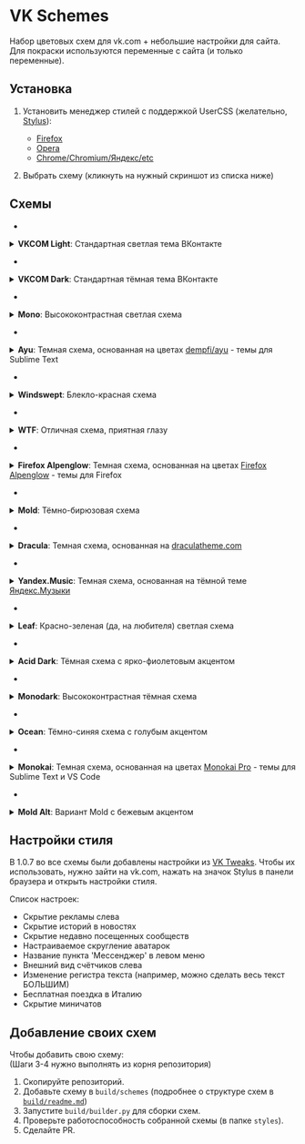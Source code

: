 # VK Schemes

Набор цветовых схем для vk.com + небольшие настройки для сайта.  
Для покраски используются переменные с сайта (и только переменные).

## Установка

1. Установить менеджер стилей с поддержкой UserCSS (желательно, [Stylus](https://github.com/openstyles/stylus/)):

    - [Firefox](https://addons.mozilla.org/firefox/addon/styl-us/)
    - [Opera](https://addons.opera.com/extensions/details/stylus/)
    - [Chrome/Chromium/Яндекс/etc](https://chrome.google.com/webstore/detail/stylus/clngdbkpkpeebahjckkjfobafhncgmne)

2. Выбрать схему (кликнуть на нужный скриншот из списка ниже)

## Схемы

-
<details>
    <summary><b>VKCOM Light</b>: Стандартная светлая тема ВКонтакте</summary>


[![VKCOM Light](https://img.shields.io/static/v1?label=VKCOM%20Light&message=%D0%A3%D1%81%D1%82%D0%B0%D0%BD%D0%BE%D0%B2%D0%B8%D1%82%D1%8C&style=for-the-badge&labelColor=FFFFFF&color=2688EB)](https://github.com/evtn/vk-schemes/raw/build-stable/vk-light-scheme.user.css)

Варианты:

    -
    <details>
        <summary><b>VKCOM Light Alternate Buttons</b>: Вариант VKCOM Light с инвертированными цветами кнопок (цвет текста и фона кнопки поменяны местами)</summary>
    
    
    [![VKCOM Light Alternate Buttons](https://img.shields.io/static/v1?label=VKCOM%20Light%20Alternate%20Buttons&message=%D0%A3%D1%81%D1%82%D0%B0%D0%BD%D0%BE%D0%B2%D0%B8%D1%82%D1%8C&style=for-the-badge&labelColor=FFFFFF&color=2688EB)](https://github.com/evtn/vk-schemes/raw/build-stable/vk-light-inverted-buttons-scheme.user.css)
    
    
    
    </details>
    


</details>


-
<details>
    <summary><b>VKCOM Dark</b>: Стандартная тёмная тема ВКонтакте</summary>

![VKCOM Dark Screenshot](images/dark.png)
[![VKCOM Dark](https://img.shields.io/static/v1?label=VKCOM%20Dark&message=%D0%A3%D1%81%D1%82%D0%B0%D0%BD%D0%BE%D0%B2%D0%B8%D1%82%D1%8C&style=for-the-badge&labelColor=222222&color=71AAEB)](https://github.com/evtn/vk-schemes/raw/build-stable/vk-dark-scheme.user.css)

Варианты:

    -
    <details>
        <summary><b>VKCOM Dark Alternate Buttons</b>: Вариант VKCOM Dark с инвертированными цветами кнопок (цвет текста и фона кнопки поменяны местами)</summary>
    
    
    [![VKCOM Dark Alternate Buttons](https://img.shields.io/static/v1?label=VKCOM%20Dark%20Alternate%20Buttons&message=%D0%A3%D1%81%D1%82%D0%B0%D0%BD%D0%BE%D0%B2%D0%B8%D1%82%D1%8C&style=for-the-badge&labelColor=222222&color=71AAEB)](https://github.com/evtn/vk-schemes/raw/build-stable/vk-dark-inverted-buttons-scheme.user.css)
    
    
    
    </details>
    


</details>


-
<details>
    <summary><b>Mono</b>: Высококонтрастная светлая схема</summary>

![Mono Screenshot](images/mono.png)
[![Mono](https://img.shields.io/static/v1?label=Mono&message=%D0%A3%D1%81%D1%82%D0%B0%D0%BD%D0%BE%D0%B2%D0%B8%D1%82%D1%8C&style=for-the-badge&labelColor=FFFFFF&color=0000FF)](https://github.com/evtn/vk-schemes/raw/build-stable/vk-mono-scheme.user.css)

Варианты:

    -
    <details>
        <summary><b>Mono Alternate Buttons</b>: Вариант Mono с инвертированными цветами кнопок (цвет текста и фона кнопки поменяны местами)</summary>
    
    
    [![Mono Alternate Buttons](https://img.shields.io/static/v1?label=Mono%20Alternate%20Buttons&message=%D0%A3%D1%81%D1%82%D0%B0%D0%BD%D0%BE%D0%B2%D0%B8%D1%82%D1%8C&style=for-the-badge&labelColor=FFFFFF&color=0000FF)](https://github.com/evtn/vk-schemes/raw/build-stable/vk-mono-inverted-buttons-scheme.user.css)
    
    
    
    </details>
    


</details>


-
<details>
    <summary><b>Ayu</b>: Темная схема, основанная на цветах <a href="https://github.com/dempfi/ayu">dempfi/ayu</a> - темы для Sublime Text</summary>

![Ayu Screenshot](images/ayu.png)
[![Ayu](https://img.shields.io/static/v1?label=Ayu&message=%D0%A3%D1%81%D1%82%D0%B0%D0%BD%D0%BE%D0%B2%D0%B8%D1%82%D1%8C&style=for-the-badge&labelColor=0A0E14&color=E6B450)](https://github.com/evtn/vk-schemes/raw/build-stable/vk-ayu-scheme.user.css)

Варианты:

    -
    <details>
        <summary><b>Ayu Alt</b>: Контрастный вариант Ayu</summary>
    
    ![Ayu Alt Screenshot](images/ayu-alt.png)
    [![Ayu Alt](https://img.shields.io/static/v1?label=Ayu%20Alt&message=%D0%A3%D1%81%D1%82%D0%B0%D0%BD%D0%BE%D0%B2%D0%B8%D1%82%D1%8C&style=for-the-badge&labelColor=0A0E14&color=39BAE6)](https://github.com/evtn/vk-schemes/raw/build-stable/vk-ayu-alt-scheme.user.css)
    
    Варианты:
    
            -
            <details>
                <summary><b>Ayu Alt Alternate Buttons</b>: Вариант Ayu Alt с инвертированными цветами кнопок (цвет текста и фона кнопки поменяны местами)</summary>
            
            
            [![Ayu Alt Alternate Buttons](https://img.shields.io/static/v1?label=Ayu%20Alt%20Alternate%20Buttons&message=%D0%A3%D1%81%D1%82%D0%B0%D0%BD%D0%BE%D0%B2%D0%B8%D1%82%D1%8C&style=for-the-badge&labelColor=0A0E14&color=39BAE6)](https://github.com/evtn/vk-schemes/raw/build-stable/vk-ayu-alt-inverted-buttons-scheme.user.css)
            
            
            
            </details>
            
    
    
    </details>
    

    -
    <details>
        <summary><b>Ayu Alternate Buttons</b>: Вариант Ayu с инвертированными цветами кнопок (цвет текста и фона кнопки поменяны местами)</summary>
    
    
    [![Ayu Alternate Buttons](https://img.shields.io/static/v1?label=Ayu%20Alternate%20Buttons&message=%D0%A3%D1%81%D1%82%D0%B0%D0%BD%D0%BE%D0%B2%D0%B8%D1%82%D1%8C&style=for-the-badge&labelColor=0A0E14&color=E6B450)](https://github.com/evtn/vk-schemes/raw/build-stable/vk-ayu-inverted-buttons-scheme.user.css)
    
    
    
    </details>
    


</details>


-
<details>
    <summary><b>Windswept</b>: Блекло-красная схема</summary>

![Windswept Screenshot](images/windswept.png)
[![Windswept](https://img.shields.io/static/v1?label=Windswept&message=%D0%A3%D1%81%D1%82%D0%B0%D0%BD%D0%BE%D0%B2%D0%B8%D1%82%D1%8C&style=for-the-badge&labelColor=7D5754&color=72231D)](https://github.com/evtn/vk-schemes/raw/build-stable/vk-windswept-scheme.user.css)

Варианты:

    -
    <details>
        <summary><b>Windswept Alternate Buttons</b>: Вариант Windswept с инвертированными цветами кнопок (цвет текста и фона кнопки поменяны местами)</summary>
    
    
    [![Windswept Alternate Buttons](https://img.shields.io/static/v1?label=Windswept%20Alternate%20Buttons&message=%D0%A3%D1%81%D1%82%D0%B0%D0%BD%D0%BE%D0%B2%D0%B8%D1%82%D1%8C&style=for-the-badge&labelColor=7D5754&color=72231D)](https://github.com/evtn/vk-schemes/raw/build-stable/vk-windswept-inverted-buttons-scheme.user.css)
    
    
    
    </details>
    


</details>


-
<details>
    <summary><b>WTF</b>: Отличная схема, приятная глазу</summary>

![WTF Screenshot](images/wtf.png)
[![WTF](https://img.shields.io/static/v1?label=WTF&message=%D0%A3%D1%81%D1%82%D0%B0%D0%BD%D0%BE%D0%B2%D0%B8%D1%82%D1%8C&style=for-the-badge&labelColor=090&color=F00)](https://github.com/evtn/vk-schemes/raw/build-stable/vk-wtf-scheme.user.css)

Варианты:

    -
    <details>
        <summary><b>WTF Alternate Buttons</b>: Вариант WTF с инвертированными цветами кнопок (цвет текста и фона кнопки поменяны местами)</summary>
    
    
    [![WTF Alternate Buttons](https://img.shields.io/static/v1?label=WTF%20Alternate%20Buttons&message=%D0%A3%D1%81%D1%82%D0%B0%D0%BD%D0%BE%D0%B2%D0%B8%D1%82%D1%8C&style=for-the-badge&labelColor=090&color=F00)](https://github.com/evtn/vk-schemes/raw/build-stable/vk-wtf-inverted-buttons-scheme.user.css)
    
    
    
    </details>
    


</details>


-
<details>
    <summary><b>Firefox Alpenglow</b>: Темная схема, основанная на цветах <a href="https://addons.mozilla.org/en-US/firefox/addon/firefox-alpenglow/">Firefox Alpenglow</a> - темы для Firefox</summary>

![Firefox Alpenglow Screenshot](images/alpenglow.png)
[![Firefox Alpenglow](https://img.shields.io/static/v1?label=Firefox%20Alpenglow&message=%D0%A3%D1%81%D1%82%D0%B0%D0%BD%D0%BE%D0%B2%D0%B8%D1%82%D1%8C&style=for-the-badge&labelColor=281D4E&color=C68AFF)](https://github.com/evtn/vk-schemes/raw/build-stable/vk-alpenglow-scheme.user.css)

Варианты:

    -
    <details>
        <summary><b>Firefox Alpenglow Borderless</b>: Вариант Alpenglow без яркой обводки</summary>
    
    ![Firefox Alpenglow Borderless Screenshot](images/alpenglow-borderless.png)
    [![Firefox Alpenglow Borderless](https://img.shields.io/static/v1?label=Firefox%20Alpenglow%20Borderless&message=%D0%A3%D1%81%D1%82%D0%B0%D0%BD%D0%BE%D0%B2%D0%B8%D1%82%D1%8C&style=for-the-badge&labelColor=281D4E&color=C68AFF)](https://github.com/evtn/vk-schemes/raw/build-stable/vk-alpenglow-borderless-scheme.user.css)
    
    Варианты:
    
            -
            <details>
                <summary><b>Firefox Alpenglow Borderless Alternate Buttons</b>: Вариант Firefox Alpenglow Borderless с инвертированными цветами кнопок (цвет текста и фона кнопки поменяны местами)</summary>
            
            
            [![Firefox Alpenglow Borderless Alternate Buttons](https://img.shields.io/static/v1?label=Firefox%20Alpenglow%20Borderless%20Alternate%20Buttons&message=%D0%A3%D1%81%D1%82%D0%B0%D0%BD%D0%BE%D0%B2%D0%B8%D1%82%D1%8C&style=for-the-badge&labelColor=281D4E&color=C68AFF)](https://github.com/evtn/vk-schemes/raw/build-stable/vk-alpenglow-borderless-inverted-buttons-scheme.user.css)
            
            
            
            </details>
            
    
    
    </details>
    

    -
    <details>
        <summary><b>Firefox Alpenglow Alternate Buttons</b>: Вариант Firefox Alpenglow с инвертированными цветами кнопок (цвет текста и фона кнопки поменяны местами)</summary>
    
    
    [![Firefox Alpenglow Alternate Buttons](https://img.shields.io/static/v1?label=Firefox%20Alpenglow%20Alternate%20Buttons&message=%D0%A3%D1%81%D1%82%D0%B0%D0%BD%D0%BE%D0%B2%D0%B8%D1%82%D1%8C&style=for-the-badge&labelColor=281D4E&color=C68AFF)](https://github.com/evtn/vk-schemes/raw/build-stable/vk-alpenglow-inverted-buttons-scheme.user.css)
    
    
    
    </details>
    


</details>


-
<details>
    <summary><b>Mold</b>: Тёмно-бирюзовая схема</summary>

![Mold Screenshot](images/mold.png)
[![Mold](https://img.shields.io/static/v1?label=Mold&message=%D0%A3%D1%81%D1%82%D0%B0%D0%BD%D0%BE%D0%B2%D0%B8%D1%82%D1%8C&style=for-the-badge&labelColor=0E282A&color=35B9A4)](https://github.com/evtn/vk-schemes/raw/build-stable/vk-mold-scheme.user.css)

Варианты:

    -
    <details>
        <summary><b>Mold Alternate Buttons</b>: Вариант Mold с инвертированными цветами кнопок (цвет текста и фона кнопки поменяны местами)</summary>
    
    
    [![Mold Alternate Buttons](https://img.shields.io/static/v1?label=Mold%20Alternate%20Buttons&message=%D0%A3%D1%81%D1%82%D0%B0%D0%BD%D0%BE%D0%B2%D0%B8%D1%82%D1%8C&style=for-the-badge&labelColor=0E282A&color=35B9A4)](https://github.com/evtn/vk-schemes/raw/build-stable/vk-mold-inverted-buttons-scheme.user.css)
    
    
    
    </details>
    


</details>


-
<details>
    <summary><b>Dracula</b>: Темная схема, основанная на <a href="https://draculatheme.com">draculatheme.com</a></summary>

![Dracula Screenshot](images/dracula.png)
[![Dracula](https://img.shields.io/static/v1?label=Dracula&message=%D0%A3%D1%81%D1%82%D0%B0%D0%BD%D0%BE%D0%B2%D0%B8%D1%82%D1%8C&style=for-the-badge&labelColor=282A36&color=6272A4)](https://github.com/evtn/vk-schemes/raw/build-stable/vk-dracula-scheme.user.css)

Варианты:

    -
    <details>
        <summary><b>Dracula Contrast</b>: Контрастный вариант Dracula</summary>
    
    ![Dracula Contrast Screenshot](images/dracula-contrast.png)
    [![Dracula Contrast](https://img.shields.io/static/v1?label=Dracula%20Contrast&message=%D0%A3%D1%81%D1%82%D0%B0%D0%BD%D0%BE%D0%B2%D0%B8%D1%82%D1%8C&style=for-the-badge&labelColor=282A36&color=6272A4)](https://github.com/evtn/vk-schemes/raw/build-stable/vk-dracula-contrast-scheme.user.css)
    
    Варианты:
    
            -
            <details>
                <summary><b>Dracula Contrast Alternate Buttons</b>: Вариант Dracula Contrast с инвертированными цветами кнопок (цвет текста и фона кнопки поменяны местами)</summary>
            
            
            [![Dracula Contrast Alternate Buttons](https://img.shields.io/static/v1?label=Dracula%20Contrast%20Alternate%20Buttons&message=%D0%A3%D1%81%D1%82%D0%B0%D0%BD%D0%BE%D0%B2%D0%B8%D1%82%D1%8C&style=for-the-badge&labelColor=282A36&color=6272A4)](https://github.com/evtn/vk-schemes/raw/build-stable/vk-dracula-contrast-inverted-buttons-scheme.user.css)
            
            
            
            </details>
            
    
    
    </details>
    

    -
    <details>
        <summary><b>Dracula Alternate Buttons</b>: Вариант Dracula с инвертированными цветами кнопок (цвет текста и фона кнопки поменяны местами)</summary>
    
    
    [![Dracula Alternate Buttons](https://img.shields.io/static/v1?label=Dracula%20Alternate%20Buttons&message=%D0%A3%D1%81%D1%82%D0%B0%D0%BD%D0%BE%D0%B2%D0%B8%D1%82%D1%8C&style=for-the-badge&labelColor=282A36&color=6272A4)](https://github.com/evtn/vk-schemes/raw/build-stable/vk-dracula-inverted-buttons-scheme.user.css)
    
    
    
    </details>
    


</details>


-
<details>
    <summary><b>Yandex.Music</b>: Темная схема, основанная на тёмной теме <a href="https://music.yandex.ru">Яндекс.Музыки</a></summary>

![Yandex.Music Screenshot](images/yamusic.png)
[![Yandex.Music](https://img.shields.io/static/v1?label=Yandex.Music&message=%D0%A3%D1%81%D1%82%D0%B0%D0%BD%D0%BE%D0%B2%D0%B8%D1%82%D1%8C&style=for-the-badge&labelColor=121212&color=FFDB4D)](https://github.com/evtn/vk-schemes/raw/build-stable/vk-yamusic-scheme.user.css)

Варианты:

    -
    <details>
        <summary><b>Yandex.Music Contrast</b>: Контрастный вариант Yandex.Music</summary>
    
    ![Yandex.Music Contrast Screenshot](images/yamusic-contrast.png)
    [![Yandex.Music Contrast](https://img.shields.io/static/v1?label=Yandex.Music%20Contrast&message=%D0%A3%D1%81%D1%82%D0%B0%D0%BD%D0%BE%D0%B2%D0%B8%D1%82%D1%8C&style=for-the-badge&labelColor=181818&color=FFDB4D)](https://github.com/evtn/vk-schemes/raw/build-stable/vk-yamusic-contrast-scheme.user.css)
    
    Варианты:
    
            -
            <details>
                <summary><b>Yandex.Music Contrast Alternate Buttons</b>: Вариант Yandex.Music Contrast с инвертированными цветами кнопок (цвет текста и фона кнопки поменяны местами)</summary>
            
            
            [![Yandex.Music Contrast Alternate Buttons](https://img.shields.io/static/v1?label=Yandex.Music%20Contrast%20Alternate%20Buttons&message=%D0%A3%D1%81%D1%82%D0%B0%D0%BD%D0%BE%D0%B2%D0%B8%D1%82%D1%8C&style=for-the-badge&labelColor=181818&color=FFDB4D)](https://github.com/evtn/vk-schemes/raw/build-stable/vk-yamusic-contrast-inverted-buttons-scheme.user.css)
            
            
            
            </details>
            
    
    
    </details>
    

    -
    <details>
        <summary><b>Yandex.Music Alternate Buttons</b>: Вариант Yandex.Music с инвертированными цветами кнопок (цвет текста и фона кнопки поменяны местами)</summary>
    
    
    [![Yandex.Music Alternate Buttons](https://img.shields.io/static/v1?label=Yandex.Music%20Alternate%20Buttons&message=%D0%A3%D1%81%D1%82%D0%B0%D0%BD%D0%BE%D0%B2%D0%B8%D1%82%D1%8C&style=for-the-badge&labelColor=121212&color=FFDB4D)](https://github.com/evtn/vk-schemes/raw/build-stable/vk-yamusic-inverted-buttons-scheme.user.css)
    
    
    
    </details>
    


</details>


-
<details>
    <summary><b>Leaf</b>: Красно-зеленая (да, на любителя) светлая схема</summary>

![Leaf Screenshot](images/leaf.png)
[![Leaf](https://img.shields.io/static/v1?label=Leaf&message=%D0%A3%D1%81%D1%82%D0%B0%D0%BD%D0%BE%D0%B2%D0%B8%D1%82%D1%8C&style=for-the-badge&labelColor=E1F4E9&color=D43D68)](https://github.com/evtn/vk-schemes/raw/build-stable/vk-leaf-scheme.user.css)

Варианты:

    -
    <details>
        <summary><b>Leaf Alternate Buttons</b>: Вариант Leaf с инвертированными цветами кнопок (цвет текста и фона кнопки поменяны местами)</summary>
    
    
    [![Leaf Alternate Buttons](https://img.shields.io/static/v1?label=Leaf%20Alternate%20Buttons&message=%D0%A3%D1%81%D1%82%D0%B0%D0%BD%D0%BE%D0%B2%D0%B8%D1%82%D1%8C&style=for-the-badge&labelColor=E1F4E9&color=D43D68)](https://github.com/evtn/vk-schemes/raw/build-stable/vk-leaf-inverted-buttons-scheme.user.css)
    
    
    
    </details>
    


</details>


-
<details>
    <summary><b>Acid Dark</b>: Тёмная схема с ярко-фиолетовым акцентом</summary>

![Acid Dark Screenshot](images/acid-dark.png)
[![Acid Dark](https://img.shields.io/static/v1?label=Acid%20Dark&message=%D0%A3%D1%81%D1%82%D0%B0%D0%BD%D0%BE%D0%B2%D0%B8%D1%82%D1%8C&style=for-the-badge&labelColor=121212&color=8B33C7)](https://github.com/evtn/vk-schemes/raw/build-stable/vk-acid-dark-scheme.user.css)

Варианты:

    -
    <details>
        <summary><b>Acid Dark Alternate Buttons</b>: Вариант Acid Dark с инвертированными цветами кнопок (цвет текста и фона кнопки поменяны местами)</summary>
    
    
    [![Acid Dark Alternate Buttons](https://img.shields.io/static/v1?label=Acid%20Dark%20Alternate%20Buttons&message=%D0%A3%D1%81%D1%82%D0%B0%D0%BD%D0%BE%D0%B2%D0%B8%D1%82%D1%8C&style=for-the-badge&labelColor=121212&color=8B33C7)](https://github.com/evtn/vk-schemes/raw/build-stable/vk-acid-dark-inverted-buttons-scheme.user.css)
    
    
    
    </details>
    


</details>


-
<details>
    <summary><b>Monodark</b>: Высококонтрастная тёмная схема</summary>

![Monodark Screenshot](images/monodark.png)
[![Monodark](https://img.shields.io/static/v1?label=Monodark&message=%D0%A3%D1%81%D1%82%D0%B0%D0%BD%D0%BE%D0%B2%D0%B8%D1%82%D1%8C&style=for-the-badge&labelColor=000000&color=4444FF)](https://github.com/evtn/vk-schemes/raw/build-stable/vk-monodark-scheme.user.css)

Варианты:

    -
    <details>
        <summary><b>Monodark Alternate Buttons</b>: Вариант Monodark с инвертированными цветами кнопок (цвет текста и фона кнопки поменяны местами)</summary>
    
    
    [![Monodark Alternate Buttons](https://img.shields.io/static/v1?label=Monodark%20Alternate%20Buttons&message=%D0%A3%D1%81%D1%82%D0%B0%D0%BD%D0%BE%D0%B2%D0%B8%D1%82%D1%8C&style=for-the-badge&labelColor=000000&color=4444FF)](https://github.com/evtn/vk-schemes/raw/build-stable/vk-monodark-inverted-buttons-scheme.user.css)
    
    
    
    </details>
    


</details>


-
<details>
    <summary><b>Ocean</b>: Тёмно-синяя схема с голубым акцентом</summary>

![Ocean Screenshot](images/ocean.png)
[![Ocean](https://img.shields.io/static/v1?label=Ocean&message=%D0%A3%D1%81%D1%82%D0%B0%D0%BD%D0%BE%D0%B2%D0%B8%D1%82%D1%8C&style=for-the-badge&labelColor=0D0F1B&color=80CBC4)](https://github.com/evtn/vk-schemes/raw/build-stable/vk-ocean-scheme.user.css)

Варианты:

    -
    <details>
        <summary><b>Ocean Alternate Buttons</b>: Вариант Ocean с инвертированными цветами кнопок (цвет текста и фона кнопки поменяны местами)</summary>
    
    
    [![Ocean Alternate Buttons](https://img.shields.io/static/v1?label=Ocean%20Alternate%20Buttons&message=%D0%A3%D1%81%D1%82%D0%B0%D0%BD%D0%BE%D0%B2%D0%B8%D1%82%D1%8C&style=for-the-badge&labelColor=0D0F1B&color=80CBC4)](https://github.com/evtn/vk-schemes/raw/build-stable/vk-ocean-inverted-buttons-scheme.user.css)
    
    
    
    </details>
    


</details>


-
<details>
    <summary><b>Monokai</b>: Темная схема, основанная на цветах <a href="https://monokai.pro/">Monokai Pro</a> - темы для Sublime Text и VS Code</summary>


[![Monokai](https://img.shields.io/static/v1?label=Monokai&message=%D0%A3%D1%81%D1%82%D0%B0%D0%BD%D0%BE%D0%B2%D0%B8%D1%82%D1%8C&style=for-the-badge&labelColor=2C292D&color=FFD866)](https://github.com/evtn/vk-schemes/raw/build-stable/vk-monokai-scheme.user.css)

Варианты:

    -
    <details>
        <summary><b>Monokai</b>: Вариант Monokai с красным акцентом</summary>
    
    
    [![Monokai](https://img.shields.io/static/v1?label=Monokai&message=%D0%A3%D1%81%D1%82%D0%B0%D0%BD%D0%BE%D0%B2%D0%B8%D1%82%D1%8C&style=for-the-badge&labelColor=2C292D&color=FF617B)](https://github.com/evtn/vk-schemes/raw/build-stable/vk-monokai-red-scheme.user.css)
    
    Варианты:
    
            -
            <details>
                <summary><b>Monokai Alternate Buttons</b>: Вариант Monokai с инвертированными цветами кнопок (цвет текста и фона кнопки поменяны местами)</summary>
            
            
            [![Monokai Alternate Buttons](https://img.shields.io/static/v1?label=Monokai%20Alternate%20Buttons&message=%D0%A3%D1%81%D1%82%D0%B0%D0%BD%D0%BE%D0%B2%D0%B8%D1%82%D1%8C&style=for-the-badge&labelColor=2C292D&color=FF617B)](https://github.com/evtn/vk-schemes/raw/build-stable/vk-monokai-red-inverted-buttons-scheme.user.css)
            
            
            
            </details>
            
    
    
    </details>
    

    -
    <details>
        <summary><b>Monokai</b>: Вариант Monokai с синим акцентом</summary>
    
    
    [![Monokai](https://img.shields.io/static/v1?label=Monokai&message=%D0%A3%D1%81%D1%82%D0%B0%D0%BD%D0%BE%D0%B2%D0%B8%D1%82%D1%8C&style=for-the-badge&labelColor=2C292D&color=73B8FF)](https://github.com/evtn/vk-schemes/raw/build-stable/vk-monokai-blue-scheme.user.css)
    
    Варианты:
    
            -
            <details>
                <summary><b>Monokai Alternate Buttons</b>: Вариант Monokai с инвертированными цветами кнопок (цвет текста и фона кнопки поменяны местами)</summary>
            
            
            [![Monokai Alternate Buttons](https://img.shields.io/static/v1?label=Monokai%20Alternate%20Buttons&message=%D0%A3%D1%81%D1%82%D0%B0%D0%BD%D0%BE%D0%B2%D0%B8%D1%82%D1%8C&style=for-the-badge&labelColor=2C292D&color=73B8FF)](https://github.com/evtn/vk-schemes/raw/build-stable/vk-monokai-blue-inverted-buttons-scheme.user.css)
            
            
            
            </details>
            
    
    
    </details>
    

    -
    <details>
        <summary><b>Monokai Alternate Buttons</b>: Вариант Monokai с инвертированными цветами кнопок (цвет текста и фона кнопки поменяны местами)</summary>
    
    
    [![Monokai Alternate Buttons](https://img.shields.io/static/v1?label=Monokai%20Alternate%20Buttons&message=%D0%A3%D1%81%D1%82%D0%B0%D0%BD%D0%BE%D0%B2%D0%B8%D1%82%D1%8C&style=for-the-badge&labelColor=2C292D&color=FFD866)](https://github.com/evtn/vk-schemes/raw/build-stable/vk-monokai-inverted-buttons-scheme.user.css)
    
    
    
    </details>
    


</details>


-
<details>
    <summary><b>Mold Alt</b>: Вариант Mold с бежевым акцентом</summary>


[![Mold Alt](https://img.shields.io/static/v1?label=Mold%20Alt&message=%D0%A3%D1%81%D1%82%D0%B0%D0%BD%D0%BE%D0%B2%D0%B8%D1%82%D1%8C&style=for-the-badge&labelColor=0E282A&color=E7B978)](https://github.com/evtn/vk-schemes/raw/build-stable/vk-mold-alt-scheme.user.css)

Варианты:

    -
    <details>
        <summary><b>Mold Alt Alternate Buttons</b>: Вариант Mold Alt с инвертированными цветами кнопок (цвет текста и фона кнопки поменяны местами)</summary>
    
    
    [![Mold Alt Alternate Buttons](https://img.shields.io/static/v1?label=Mold%20Alt%20Alternate%20Buttons&message=%D0%A3%D1%81%D1%82%D0%B0%D0%BD%D0%BE%D0%B2%D0%B8%D1%82%D1%8C&style=for-the-badge&labelColor=0E282A&color=E7B978)](https://github.com/evtn/vk-schemes/raw/build-stable/vk-mold-alt-inverted-buttons-scheme.user.css)
    
    
    
    </details>
    


</details>


## Настройки стиля

В 1.0.7 во все схемы были добавлены настройки из [VK Tweaks](https://github.com/evtn/vk-tweaks).
Чтобы их использовать, нужно зайти на vk.com, нажать на значок Stylus в панели браузера и открыть настройки стиля.

Список настроек:

-   Скрытие рекламы слева
-   Скрытие историй в новостях
-   Скрытие недавно посещенных сообществ
-   Настраиваемое скругление аватарок
-   Название пункта 'Мессенджер' в левом меню
-   Внешний вид счётчиков слева
-   Изменение регистра текста (например, можно сделать весь текст БОЛЬШИМ)
-   Бесплатная поездка в Италию
-   Скрытие миничатов

## Добавление своих схем

Чтобы добавить свою схему:  
(Шаги 3-4 нужно выполнять из корня репозитория)

1. Скопируйте репозиторий.
2. Добавьте схему в `build/schemes` (подробнее о структуре схем в [`build/readme.md`](build/readme.md))
3. Запустите `build/builder.py` для сборки схем.
4. Проверьте работоспособность собранной схемы (в папке `styles`).
5. Сделайте PR.
